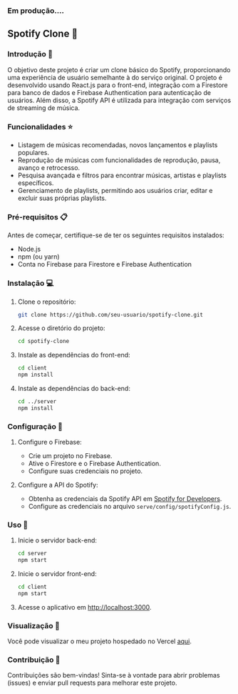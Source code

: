 
### Em produção....

## Spotify Clone 🎵

### Introdução 🚀

O objetivo deste projeto é criar um clone básico do Spotify, proporcionando uma experiência de usuário semelhante à do serviço original. O projeto é desenvolvido usando React.js para o front-end, integração com a Firestore para banco de dados e Firebase Authentication para autenticação de usuários. Além disso, a Spotify API é utilizada para integração com serviços de streaming de música.


### Funcionalidades ⭐

- Listagem de músicas recomendadas, novos lançamentos e playlists populares.
- Reprodução de músicas com funcionalidades de reprodução, pausa, avanço e retrocesso.
- Pesquisa avançada e filtros para encontrar músicas, artistas e playlists específicos.
- Gerenciamento de playlists, permitindo aos usuários criar, editar e excluir suas próprias playlists.

### Pré-requisitos 📋

Antes de começar, certifique-se de ter os seguintes requisitos instalados:

- Node.js
- npm (ou yarn)
- Conta no Firebase para Firestore e Firebase Authentication

### Instalação 💻

1. Clone o repositório:

    ```bash
    git clone https://github.com/seu-usuario/spotify-clone.git
    ```

2. Acesse o diretório do projeto:

    ```bash
    cd spotify-clone
    ```

3. Instale as dependências do front-end:

    ```bash
    cd client
    npm install
    ```

4. Instale as dependências do back-end:

    ```bash
    cd ../server
    npm install
    ```

### Configuração 🔧

1. Configure o Firebase:

   - Crie um projeto no Firebase.
   - Ative o Firestore e o Firebase Authentication.
   - Configure suas credenciais no projeto.

2. Configure a API do Spotify:

   - Obtenha as credenciais da Spotify API em [Spotify for Developers](https://developer.spotify.com/).
   - Configure as credenciais no arquivo `serve/config/spotifyConfig.js`.

### Uso 🚦

1. Inicie o servidor back-end:

    ```bash
    cd server
    npm start
    ```

2. Inicie o servidor front-end:

    ```bash
    cd client
    npm start
    ```

3. Acesse o aplicativo em [http://localhost:3000](http://localhost:3000).

### Visualização 🎉

Você pode visualizar o meu projeto hospedado no Vercel [aqui](https://clone-spotify2-opal.vercel.app/).

### Contribuição 🤝

Contribuições são bem-vindas! Sinta-se à vontade para abrir problemas (issues) e enviar pull requests para melhorar este projeto.

